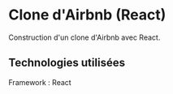 # Clone d'Airbnb (React)

Construction d'un clone d'Airbnb avec React.

## Technologies utilisées

Framework : React
